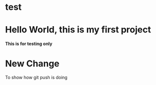 # test

# Hello World, this is my first project
#### This is for testing only

# New Change
To show how git push is doing
